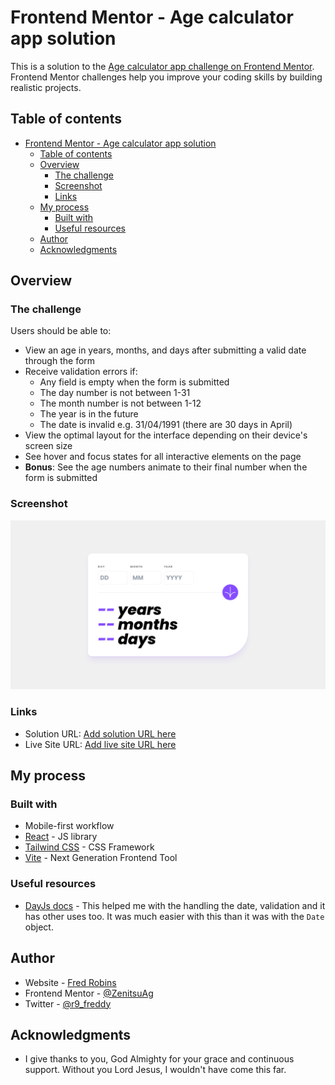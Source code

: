 # Frontend Mentor - Age calculator app solution

This is a solution to the [Age calculator app challenge on Frontend Mentor](https://www.frontendmentor.io/challenges/age-calculator-app-dF9DFFpj-Q). Frontend Mentor challenges help you improve your coding skills by building realistic projects. 

## Table of contents

- [Frontend Mentor - Age calculator app solution](#frontend-mentor---age-calculator-app-solution)
  - [Table of contents](#table-of-contents)
  - [Overview](#overview)
    - [The challenge](#the-challenge)
    - [Screenshot](#screenshot)
    - [Links](#links)
  - [My process](#my-process)
    - [Built with](#built-with)
    - [Useful resources](#useful-resources)
  - [Author](#author)
  - [Acknowledgments](#acknowledgments)

## Overview

### The challenge

Users should be able to:

- View an age in years, months, and days after submitting a valid date through the form
- Receive validation errors if:
  - Any field is empty when the form is submitted
  - The day number is not between 1-31
  - The month number is not between 1-12
  - The year is in the future
  - The date is invalid e.g. 31/04/1991 (there are 30 days in April)
- View the optimal layout for the interface depending on their device's screen size
- See hover and focus states for all interactive elements on the page
- **Bonus**: See the age numbers animate to their final number when the form is submitted

### Screenshot

![](./assets/images/screenshot.png)

### Links

- Solution URL: [Add solution URL here](https://your-solution-url.com)
- Live Site URL: [Add live site URL here](https://your-live-site-url.com)

## My process

### Built with

- Mobile-first workflow
- [React](https://react.dev/) - JS library
- [Tailwind CSS](https://tailwindcss.com/) - CSS Framework
- [Vite](https://vitejs.dev) - Next Generation Frontend Tool

### Useful resources

- [DayJs docs](https://day.js.org/en) - This helped me with the handling the date, validation and it has other uses too. It was much easier with this than it was with the `Date` object. 

## Author

- Website - [Fred Robins](https://github.com/ZenitsuAg/)
- Frontend Mentor - [@ZenitsuAg](https://www.frontendmentor.io/profile/ZenitsuAg/)
- Twitter - [@r9_freddy](https://www.twitter.com/r9_freddy)

## Acknowledgments

- I give thanks to you, God Almighty for your grace and continuous support. Without you Lord Jesus, I wouldn't have come this far.